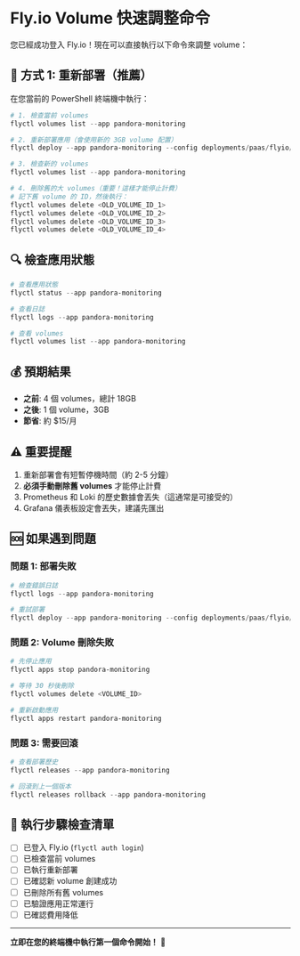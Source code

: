 # Fly.io Volume 快速調整命令

您已經成功登入 Fly.io！現在可以直接執行以下命令來調整 volume：

## 🚀 方式 1: 重新部署（推薦）

在您當前的 PowerShell 終端機中執行：

```powershell
# 1. 檢查當前 volumes
flyctl volumes list --app pandora-monitoring

# 2. 重新部署應用（會使用新的 3GB volume 配置）
flyctl deploy --app pandora-monitoring --config deployments/paas/flyio/fly-monitoring.toml --dockerfile build/docker/monitoring.dockerfile

# 3. 檢查新的 volumes
flyctl volumes list --app pandora-monitoring

# 4. 刪除舊的大 volumes（重要！這樣才能停止計費）
# 記下舊 volume 的 ID，然後執行：
flyctl volumes delete <OLD_VOLUME_ID_1>
flyctl volumes delete <OLD_VOLUME_ID_2>
flyctl volumes delete <OLD_VOLUME_ID_3>
flyctl volumes delete <OLD_VOLUME_ID_4>
```

## 🔍 檢查應用狀態

```powershell
# 查看應用狀態
flyctl status --app pandora-monitoring

# 查看日誌
flyctl logs --app pandora-monitoring

# 查看 volumes
flyctl volumes list --app pandora-monitoring
```

## 💰 預期結果

- **之前**: 4 個 volumes，總計 18GB
- **之後**: 1 個 volume，3GB
- **節省**: 約 $15/月

## ⚠️ 重要提醒

1. 重新部署會有短暫停機時間（約 2-5 分鐘）
2. **必須手動刪除舊 volumes** 才能停止計費
3. Prometheus 和 Loki 的歷史數據會丟失（這通常是可接受的）
4. Grafana 儀表板設定會丟失，建議先匯出

## 🆘 如果遇到問題

### 問題 1: 部署失敗
```powershell
# 檢查錯誤日誌
flyctl logs --app pandora-monitoring

# 重試部署
flyctl deploy --app pandora-monitoring --config deployments/paas/flyio/fly-monitoring.toml --dockerfile build/docker/monitoring.dockerfile --remote-only
```

### 問題 2: Volume 刪除失敗
```powershell
# 先停止應用
flyctl apps stop pandora-monitoring

# 等待 30 秒後刪除
flyctl volumes delete <VOLUME_ID>

# 重新啟動應用
flyctl apps restart pandora-monitoring
```

### 問題 3: 需要回滾
```powershell
# 查看部署歷史
flyctl releases --app pandora-monitoring

# 回滾到上一個版本
flyctl releases rollback --app pandora-monitoring
```

## 📝 執行步驟檢查清單

- [ ] 已登入 Fly.io (`flyctl auth login`)
- [ ] 已檢查當前 volumes
- [ ] 已執行重新部署
- [ ] 已確認新 volume 創建成功
- [ ] 已刪除所有舊 volumes
- [ ] 已驗證應用正常運行
- [ ] 已確認費用降低

---

**立即在您的終端機中執行第一個命令開始！** 🚀

